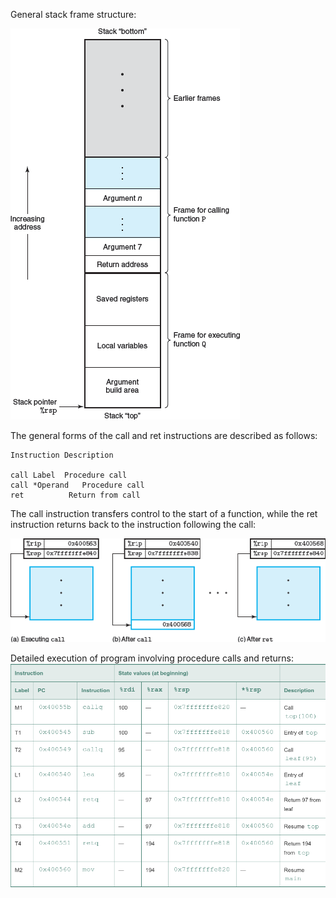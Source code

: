 General stack frame structure:

![](a.png)

The general forms of the call and ret instructions are described as follows:

    Instruction Description

    call Label  Procedure call
    call *Operand   Procedure call
    ret          Return from call

The call instruction transfers control to the start of a function, while the ret instruction returns back to the instruction following the call:

![](b.png)

Detailed execution of program involving procedure calls and returns:
![](c.png)
